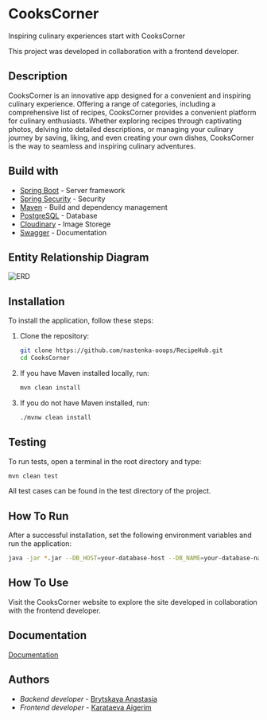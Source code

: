 # CooksCorner
Inspiring culinary experiences start with CooksCorner

This project was developed in collaboration with a frontend developer.

## Description
CooksCorner is an innovative app designed for a convenient and inspiring culinary experience. Offering a range of categories, including a comprehensive list of recipes, CooksCorner provides a convenient platform for culinary enthusiasts. Whether exploring recipes through captivating photos, delving into detailed descriptions, or managing your culinary journey by saving, liking, and even creating your own dishes, CooksCorner is the way to seamless and inspiring culinary adventures.

## Build with
- [Spring Boot](https://spring.io/projects/spring-boot) - Server framework
- [Spring Security](https://spring.io/projects/spring-security) - Security
- [Maven](https://maven.apache.org/) - Build and dependency management
- [PostgreSQL](https://www.postgresql.org/) - Database
- [Cloudinary](https://cloudinary.com/) - Image Storege
- [Swagger](https://swagger.io/) - Documentation

## Entity Relationship Diagram
![ERD](https://github.com/nastenka-ooops/RecipeHub/blob/main/diagrams/ERD.drawio.png)

## Installation
To install the application, follow these steps:

1. Clone the repository:
   ```sh
   git clone https://github.com/nastenka-ooops/RecipeHub.git
   cd CooksCorner
   ```

2. If you have Maven installed locally, run:
   ```sh
   mvn clean install
   ```

3. If you do not have Maven installed, run:
   ```sh
   ./mvnw clean install
   ```

## Testing
To run tests, open a terminal in the root directory and type:
```sh
mvn clean test
```
All test cases can be found in the test directory of the project.

## How To Run
After a successful installation, set the following environment variables and run the application:
```sh
java -jar *.jar --DB_HOST=your-database-host --DB_NAME=your-database-name --DB_PASSWORD=your-database-password --DB_PORT=your-database-port --DB_USERNAME=your-database-username --MAIL_PASSWORD=your-email-password --MAIL_USERNAME=your-email-username --API_KEY=your-api-key --API_SECRET=your-api-secret --CLOUD_NAME=your-cloud-name
```

## How To Use
Visit the CooksCorner website to explore the site developed in collaboration with the frontend developer.

## Documentation
[Documentation]([link_to_swagger_documentation](https://cookscorner-production-9502.up.railway.app/swagger-ui/index.html))

## Authors
- *Backend developer* - [Brytskaya Anastasia](https://github.com/nastenka-ooops)
- *Frontend developer* - [Karataeva Aigerim](https://github.com/KarataevaAigerim)
